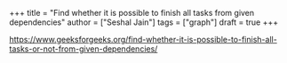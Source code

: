 +++
title = "Find whether it is possible to finish all tasks from given dependencies"
author = ["Seshal Jain"]
tags = ["graph"]
draft = true
+++

<https://www.geeksforgeeks.org/find-whether-it-is-possible-to-finish-all-tasks-or-not-from-given-dependencies/>
